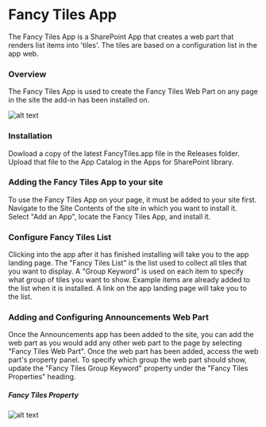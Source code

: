 # Fancy Tiles App
The Fancy Tiles App is a SharePoint App that creates a web part that renders list items into 'tiles'. The tiles are based on a configuration list in the app web.

### Overview
The Fancy Tiles App is used to create the Fancy Tiles Web Part on any page in the site the add-in has been installed on.

![alt text](https://github.com/schwabthedeck/FancyTiles/blob/master/FancyTiles/Images/FancyTileExampleScreenShot.png "Fancy Tiles Web Part Example")

### Installation
Dowload a copy of the latest FancyTiles.app file in the Releases folder.
Upload that file to the App Catalog in the Apps for SharePoint library.

### Adding the Fancy Tiles App to your site
To use the Fancy Tiles App on your page, it must be added to your site first.
Navigate to the Site Contents of the site in which you want to install it. 
Select "Add an App", locate the Fancy Tiles App, and install it.

### Configure Fancy Tiles List
Clicking into the app after it has finished installing will take you to the app landing page.
The "Fancy Tiles List" is the list used to collect all tiles that you want to display. 
A "Group Keyword" is used on each item to specify what group of tiles you want to show.
Example items are already added to the list when it is installed. 
A link on the app landing page will take you to the list.

### Adding and Configuring Announcements Web Part
Once the Announcements app has been added to the site, you can add the web part as you would add any other web part to the page by selecting "Fancy Tiles Web Part".
Once the web part has been added, access the web part's property panel. To specify which group the web part should show, update the "Fancy Tiles Group Keyword" property under the "Fancy Tiles Properties" heading.

##### Fancy Tiles Property
![alt text](https://github.com/schwabthedeck/FancyTiles/blob/master/FancyTiles/Images/FancyTileProperty.png "Fancy Tile Property")

